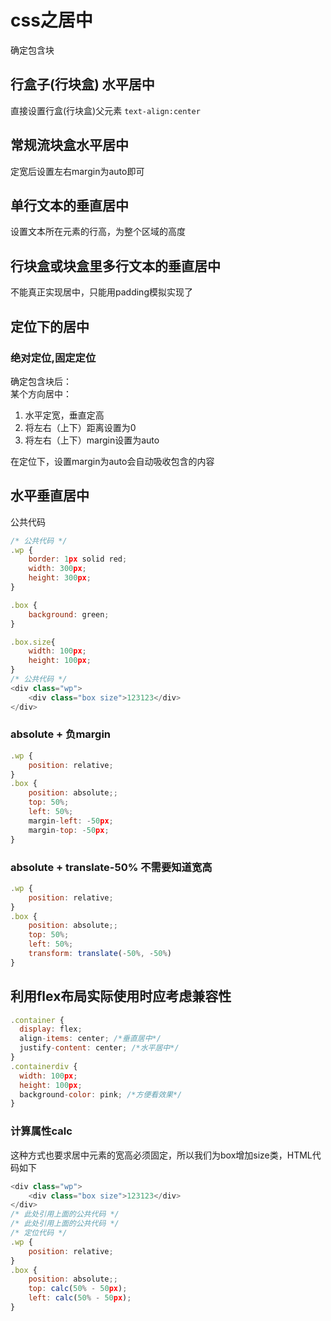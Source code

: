 # css之居中
确定包含块

## 行盒子(行块盒) 水平居中
直接设置行盒(行块盒)父元素 ```text-align:center```

## 常规流块盒水平居中
定宽后设置左右margin为auto即可

## 单行文本的垂直居中
设置文本所在元素的行高，为整个区域的高度

## 行块盒或块盒里多行文本的垂直居中
不能真正实现居中，只能用padding模拟实现了


## 定位下的居中
### 绝对定位,固定定位
确定包含块后：<br/>
某个方向居中：<br/>
1. 水平定宽，垂直定高
2. 将左右（上下）距离设置为0
2. 将左右（上下）margin设置为auto

在定位下，设置margin为auto会自动吸收包含的内容

## 水平垂直居中
公共代码
```js
/* 公共代码 */
.wp {
    border: 1px solid red;
    width: 300px;
    height: 300px;
}

.box {
    background: green;    
}

.box.size{
    width: 100px;
    height: 100px;
}
/* 公共代码 */
<div class="wp">
    <div class="box size">123123</div>
</div>
```

### absolute + 负margin
```js
.wp {
    position: relative;
}
.box {
    position: absolute;;
    top: 50%;
    left: 50%;
    margin-left: -50px;
    margin-top: -50px;
}
```

### absolute + translate-50% 不需要知道宽高
```js
.wp {
    position: relative;
}
.box {
    position: absolute;;
    top: 50%;
    left: 50%;
    transform: translate(-50%, -50%)
}
```
## 利用flex布局实际使用时应考虑兼容性
```js
.container {
  display: flex;
  align-items: center; /*垂直居中*/
  justify-content: center; /*水平居中*/
}
.containerdiv {
  width: 100px;
  height: 100px;
  background-color: pink; /*方便看效果*/
}
```

### 计算属性calc
这种方式也要求居中元素的宽高必须固定，所以我们为box增加size类，HTML代码如下
```js
<div class="wp">
    <div class="box size">123123</div>
</div>
/* 此处引用上面的公共代码 */
/* 此处引用上面的公共代码 */
/* 定位代码 */
.wp {
    position: relative;
}
.box {
    position: absolute;;
    top: calc(50% - 50px);
    left: calc(50% - 50px);
}
```